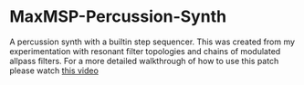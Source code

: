 # MaxMSP-Percussion-Synth
A percussion synth with a builtin step sequencer. This was created from my experimentation with resonant filter topologies and  chains of modulated allpass filters. For a more detailed walkthrough of how to use this patch please watch [this video](https://vimeo.com/181521894)

